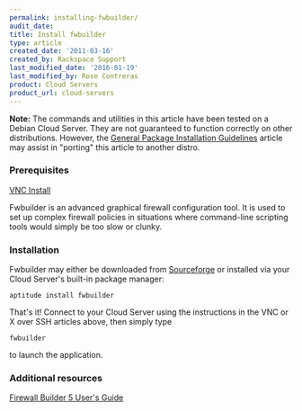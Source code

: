 ```yaml
---
permalink: installing-fwbuilder/
audit_date:
title: Install fwbuilder
type: article
created_date: '2011-03-16'
created_by: Rackspace Support
last_modified_date: '2016-01-19'
last_modified_by: Rose Contreras
product: Cloud Servers
product_url: cloud-servers
---
```


**Note:** The commands and utilities in this article have been tested on
a Debian Cloud Server. They are not guaranteed to function correctly on
other distributions. However, the [General Package Installation Guidelines](/how-to/general-package-installation-guidelines) article may assist in "porting" this article to another distro.

### Prerequisites

[VNC Install](/how-to/vnc-install "VNC Install")

Fwbuilder is an advanced graphical firewall configuration tool. It is
used to set up complex firewall policies in situations where
command-line scripting tools would simply be too slow or clunky.

### Installation

Fwbuilder may either be downloaded from
[Sourceforge](http://sourceforge.net/project/showfiles.php?group_id=5314&package_id=125359)
or installed via your Cloud Server's built-in package manager:

    aptitude install fwbuilder

That's it! Connect to your Cloud Server using the instructions in the
VNC or X over SSH articles above, then simply type

    fwbuilder

to launch the application.

### Additional resources

[Firewall Builder 5 User's Guide](http://www.fwbuilder.org/4.0/docs/users_guide5/ "http://www.fwbuilder.org/4.0/docs/users_guide5/")
